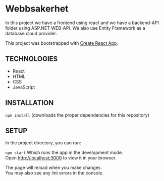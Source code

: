 # Webbsakerhet

In this project we have a frontend using react and we have a backend-API folder using ASP.NET WEB-API.
We also use Entity Framework as a database cloud provider.

This project was bootstrapped with [Create React App](https://github.com/facebook/create-react-app).

## TECHNOLOGIES

- React
- HTML
- CSS
- JavaScript

## INSTALLATION

`npm install`
(downloads the proper dependencies for this repository)

## SETUP

In the project directory, you can run:

`npm start`
Which runs the app in the development mode.\
Open [http://localhost:3000](http://localhost:3000) to view it in your browser.

The page will reload when you make changes.\
You may also see any lint errors in the console.
